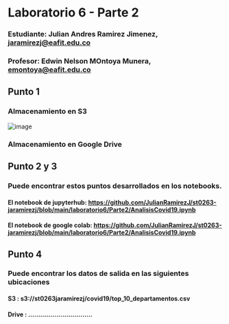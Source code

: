# Laboratorio 6 - Parte 2
### Estudiante: Julian Andres Ramirez Jimenez, jaramirezj@eafit.edu.co
### Profesor: Edwin Nelson MOntoya Munera, emontoya@eafit.edu.co

## Punto 1
### Almacenamiento en S3
![image](https://github.com/JulianRamirezJ/st0263-jaramirezj/assets/57159295/004d2db5-c852-4a5b-88b1-398fcb557398)

### Almacenamiento en Google Drive

## Punto 2 y 3
### Puede encontrar estos puntos desarrollados en los notebooks.
#### El notebook de jupyterhub: https://github.com/JulianRamirezJ/st0263-jaramirezj/blob/main/laboratorio6/Parte2/AnalisisCovid19.ipynb
#### El notebook de google colab: https://github.com/JulianRamirezJ/st0263-jaramirezj/blob/main/laboratorio6/Parte2/AnalisisCovid19.ipynb

## Punto 4
### Puede encontrar los datos de salida en las siguientes ubicaciones
#### S3 : s3://st0263jaramirezj/covid19/top_10_departamentos.csv
#### Drive : ................................
